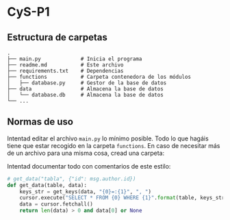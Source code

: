 # CyS-P1

## Estructura de carpetas

```
.
├── main.py             # Inicia el programa
├── readme.md           # Este archivo
├── requirements.txt    # Dependencias
├── functions           # Carpeta contenedora de los módulos    
│   ├── database.py     # Gestor de la base de datos
├── data                # Almacena la base de datos
│   └── database.db     # Almacena la base de datos
└── ...
```

## Normas de uso

Intentad editar el archivo `main.py` lo mínimo posible.
Todo lo que hagáis tiene que estar recogido en la carpeta `functions`.
En caso de necesitar más de un archivo para una misma cosa, cread una carpeta:


Intentad documentar todo con comentarios de este estilo:

```py
# get_data("tabla", {"id": msg.author.id})
def get_data(table, data): 
    keys_str = get_keys(data, "{0}=:{1}", ", ")
    cursor.execute("SELECT * FROM {0} WHERE {1}".format(table, keys_str), data)
    data = cursor.fetchall()
    return len(data) > 0 and data[0] or None
```
